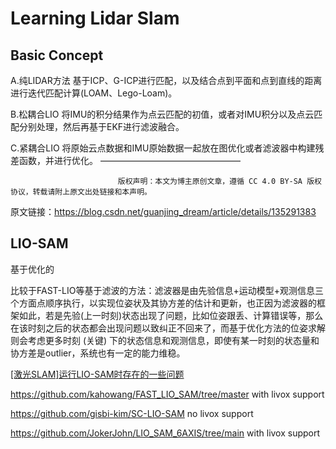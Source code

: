 # Learning Lidar Slam

## Basic Concept

A.纯LIDAR方法
基于ICP、G-ICP进行匹配，以及结合点到平面和点到直线的距离进行迭代匹配计算(LOAM、Lego-Loam)。

B.松耦合LIO
将IMU的积分结果作为点云匹配的初值，或者对IMU积分以及点云匹配分别处理，然后再基于EKF进行滤波融合。

C.紧耦合LIO
将原始云点数据和IMU原始数据一起放在图优化或者滤波器中构建残差函数，并进行优化。
————————————————

                            版权声明：本文为博主原创文章，遵循 CC 4.0 BY-SA 版权协议，转载请附上原文出处链接和本声明。
                        
原文链接：https://blog.csdn.net/guanjing_dream/article/details/135291383

## LIO-SAM

基于优化的

比较于FAST-LIO等基于滤波的方法：滤波器是由先验信息+运动模型+观测信息三个方面点顺序执行，以实现位姿状及其协方差的估计和更新，也正因为滤波器的框架如此，若是先验(上一时刻)状态出现了问题，比如位姿跟丢、计算错误等，那么在该时刻之后的状态都会出现问题以致纠正不回来了，而基于优化方法的位姿求解则会考虑更多时刻 (关键) 下的状态信息和观测信息，即使有某一时刻的状态量和协方差是outlier，系统也有一定的能力维稳。

[[激光SLAM]运行LIO-SAM时存在的一些问题](https://blog.csdn.net/Travis_X/article/details/113103067)

https://github.com/kahowang/FAST_LIO_SAM/tree/master with livox support

https://github.com/gisbi-kim/SC-LIO-SAM no livox support

https://github.com/JokerJohn/LIO_SAM_6AXIS/tree/main with livox support